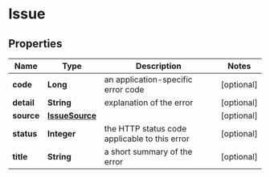 # Issue

## Properties
Name | Type | Description | Notes
------------ | ------------- | ------------- | -------------
**code** | **Long** | an application-specific error code |  [optional]
**detail** | **String** | explanation of the error |  [optional]
**source** | [**IssueSource**](IssueSource.md) |  |  [optional]
**status** | **Integer** | the HTTP status code applicable to this error |  [optional]
**title** | **String** | a short summary of the error |  [optional]
